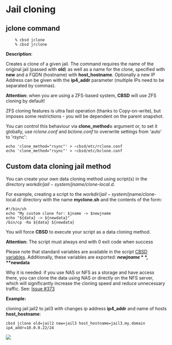 # Jail cloning

## jclone command

```
	% cbsd jclone
	% cbsd jrclone
```

**Description**:

Creates a clone of a given jail. The command requires the name of the original jail (passed with **old**) as well as a name for the clone, specified with **new** and a FQDN (hostname) with **host\_hostname**. Optionally a new IP Address can be given with the **ip4\_addr** parameter (multiple IPs need to be separated by commas).

**Attention:** when you are using a ZFS-based system, **CBSD** will use ZFS cloning by default!

ZFS cloning features is ultra fast operation (thanks to Copy-on-write), but imposes some restrictions - you will be dependent on the parent snapshot.

You can control this behaviour via **clone\_method=** argument or, to set it globally, use _rclone.conf_ and _bclone.conf_ to overwrite settings from 'auto' to 'rsync':


```
echo 'clone_method="rsync"' > ~cbsd/etc/rclone.conf
echo 'clone_method="rsync"' > ~cbsd/etc/bclone.conf
```

## Custom data cloning jail method

You can create your own data cloning method using script(s) in the directory _$workdir/jail-system/$jname/clone-local.d_.

For example, creating a script to the $workdir/jail-system/$jname/clone-local.d/ directory with the name **myclone.sh** and the contents of the form:


```
#!/bin/sh
echo "My custom clone for: $jname -> $newjname
echo "${data} -> ${newdata}"
/bin/cp -Ra ${data} ${newdata}
```

You will force **CBSD** to execute your script as a data cloning method.

**Attention:** The script must always end with 0 exit code when success

Please note that standard variables are available in the script [CBSD variables](http://www.convectix.com/en/13.0.x/wf_cbsd_variables_ssi.html). Additionally, these variables are exported: **$newjname**, **$newdata**

Why it is needed: if you use NAS or NFS as a storage and have access there, you can clone the data using NAS or directly on the NFS server, which will significantly increase the cloning speed and reduce unnecessary traffic. See: [Issue #373](https://github.com/cbsd/cbsd/issues/373)

**Example:**

cloning jail jail2 to jail3 with changes ip address **ip4\_addr** and name of hosts **host\_hostname**:

```
cbsd jclone old=jail2 new=jail3 host_hostname=jail3.my.domain ip4_addr=10.0.0.22/24
```

![](http://www.convectix.com/img/jclone1.png)


